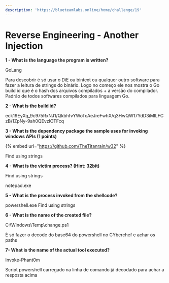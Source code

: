 ```yaml
---
description: 'https://blueteamlabs.online/home/challenge/19'
---
```


# Reverse Engineering - Another Injection

**1 - What is the language the program is written?**

GoLang

Para descobrir é só usar o DiE ou bintext ou qualquer outro software para fazer a leitura de strings do binário. Logo no começo ele nos mostra o Go build id que é o hash dos arquivos compilados + a versão do compilador. Padrão de todos softwares compilados para linguagem Go.

**2 - What is the build id?**

eck19EyXq\_9c975RxNJ1/QkbhfvYWoTcAeJreFwhX/q3HwQW17YdD3iMlLFCzB/1ZpNy-9ah0QEvzlOTFcq



**3 - What is the dependency package the sample uses for invoking windows APIs \(1 points\)**

{% embed url="https://github.com/TheTitanrain/w32" %}

Find using strings

**4 - What is the victim process? \(Hint: 32bit\)**

Find using strings

notepad.exe

**5 - What is the process invoked from the shellcode?**

powershell.exe Find using strings

**6 - What is the name of the created file?**

C:\Windows\Temp\change.ps1

É só fazer o decode do base64 do powershell no CYberchef e achar os paths

**7- What is the name of the actual tool executed?**

Invoke-Phant0m

Script powershell carregado na linha de comando já decodado para achar a resposta acima 







